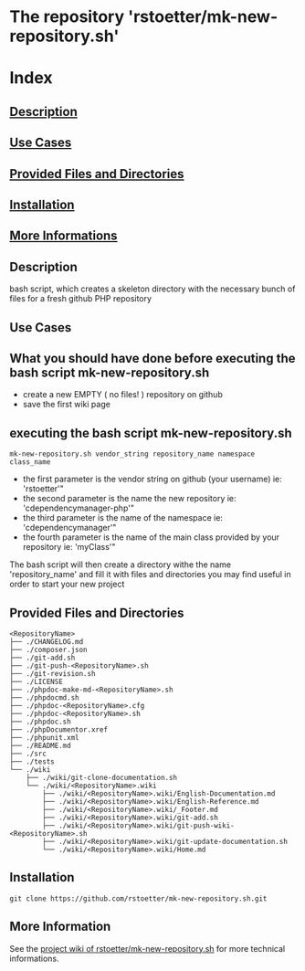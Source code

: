 
# The repository 'rstoetter/mk-new-repository.sh'

# Index

## [Description](#index_description)
## [Use Cases](#index_use_cases)
## [Provided Files and Directories](#index_files)
## [Installation](#index_installation)
## [More Informations](#index_informations)

<a name="index_description"></a><h2>Description</h2>

bash script, which creates a skeleton directory with the necessary bunch of files for a fresh github PHP repository

<a name="index_use_cases"></a><h2>Use Cases</h2>

## What you should have done before executing the bash script mk-new-repository.sh

- create a new EMPTY ( no files! ) repository on github 
- save the first wiki page 

## executing the bash script mk-new-repository.sh

    mk-new-repository.sh vendor_string repository_name namespace class_name

- the first parameter is the vendor string on github (your username) ie: 'rstoetter'"
- the second parameter is the name the new repository ie: 'cdependencymanager-php'"
- the third parameter is the name of the namespace ie: 'cdependencymanager'"
- the fourth parameter is the name of the main class provided by your repository ie: 'myClass'"

The bash script will then create a directory withe the name 'repository_name' and fill it with files and directories you may find useful in order to start your new project

<a name="index_files"></a><h2>Provided Files and Directories</h2>

    <RepositoryName>
    ├── ./CHANGELOG.md
    ├── ./composer.json
    ├── ./git-add.sh
    ├── ./git-push-<RepositoryName>.sh
    ├── ./git-revision.sh
    ├── ./LICENSE
    ├── ./phpdoc-make-md-<RepositoryName>.sh
    ├── ./phpdocmd.sh
    ├── ./phpdoc-<RepositoryName>.cfg
    ├── ./phpdoc-<RepositoryName>.sh
    ├── ./phpdoc.sh
    ├── ./phpDocumentor.xref
    ├── ./phpunit.xml
    ├── ./README.md
    ├── ./src
    ├── ./tests
    └── ./wiki
        ├── ./wiki/git-clone-documentation.sh
        └── ./wiki/<RepositoryName>.wiki
            ├── ./wiki/<RepositoryName>.wiki/English-Documentation.md
            ├── ./wiki/<RepositoryName>.wiki/English-Reference.md
            ├── ./wiki/<RepositoryName>.wiki/_Footer.md
            ├── ./wiki/<RepositoryName>.wiki/git-add.sh
            ├── ./wiki/<RepositoryName>.wiki/git-push-wiki-<RepositoryName>.sh
            ├── ./wiki/<RepositoryName>.wiki/git-update-documentation.sh
            └── ./wiki/<RepositoryName>.wiki/Home.md

<a name="index_installation"></a><h2>Installation</h2>

    git clone https://github.com/rstoetter/mk-new-repository.sh.git


<a name="index_informations"></a><h2>More Information</h2>

See the [project wiki of rstoetter/mk-new-repository.sh](https://github.com/rstoetter/mk-new-repository.sh/wiki) for more technical informations.


